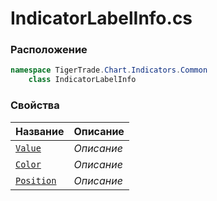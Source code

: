 
# IndicatorLabelInfo.cs
### Расположение
```csharp
namespace TigerTrade.Chart.Indicators.Common  
    class IndicatorLabelInfo
```

### Свойства
| Название | Описание |
| --- | --- |
| [`Value`](./Свойства/Value.md) | *Описание* |
| [`Color`](./Свойства/Color.md) | *Описание* |
| [`Position`](./Свойства/Position.md) | *Описание* |
